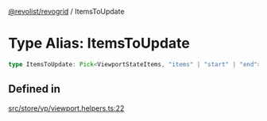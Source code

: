 [@revolist/revogrid](README.md) / ItemsToUpdate

# Type Alias: ItemsToUpdate

```ts
type ItemsToUpdate: Pick<ViewportStateItems, "items" | "start" | "end">;
```

## Defined in

[src/store/vp/viewport.helpers.ts:22](https://github.com/revolist/revogrid/blob/a4b231d71029faeb28d2b2f5098e6a96aa320bc0/src/store/vp/viewport.helpers.ts#L22)

